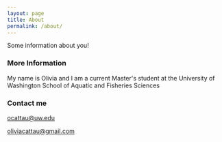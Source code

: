 ```yaml
---
layout: page
title: About
permalink: /about/
---
```


Some information about you!

### More Information

My name is Olivia and I am a current Master's student at the University of Washington School of Aquatic and Fisheries Sciences

### Contact me

[ocattau@uw.edu](mailto:ocattau@uw.edu)

[oliviacattau@gmail.com](mailto:oliviacattau@gmail.com)
